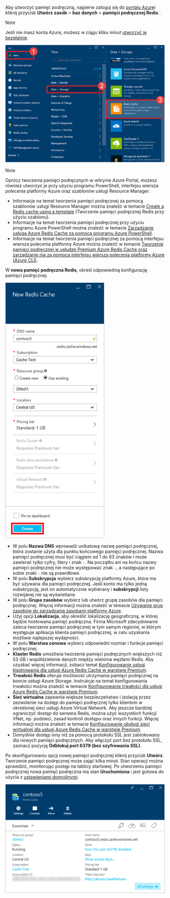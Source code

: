 Aby utworzyć pamięć podręczną, najpierw zaloguj się do [portalu Azure](https://portal.azure.com)i kliknij przycisk **Utwórz zasób** > **baz danych** > **pamięci podręcznej Redis** .

> [!NOTE]
> Jeśli nie masz konta Azure, możesz w ciągu kliku minut [utworzyć je bezpłatnie](https://azure.microsoft.com/pricing/free-trial/?WT.mc_id=redis_cache_hero).
> 
> 

![Nowa pamięć podręczna](media/redis-cache-create/redis-cache-new-cache-menu.png)

> [!NOTE]
> Oprócz tworzenia pamięci podręcznych w witrynie Azure Portal, możesz również utworzyć je przy użyciu programu PowerShell, interfejsu wiersza polecenia platformy Azure oraz szablonów usługi Resource Manager.
> 
> * Informacje na temat tworzenia pamięci podręcznej za pomocą szablonów usługi Resource Manager można znaleźć w temacie [Create a Redis cache using a template](../articles/redis-cache/cache-redis-cache-arm-provision.md) (Tworzenie pamięci podręcznej Redis przy użyciu szablonu).
> * Informacje na temat tworzenia pamięci podręcznej przy użyciu programu Azure PowerShell można znaleźć w temacie [Zarządzanie usługą Azure Redis Cache za pomocą programu Azure PowerShell](../articles/redis-cache/cache-howto-manage-redis-cache-powershell.md).
> * Informacje na temat tworzenia pamięci podręcznej za pomocą interfejsu wiersza polecenia platformy Azure można znaleźć w temacie [Tworzenie pamięci podręcznej w usłudze Premium Azure Redis Cache oraz zarządzanie nią za pomocą interfejsu wiersza polecenia platformy Azure (Azure CLI)](../articles/redis-cache/cache-manage-cli.md).
> 
> 

W **nowa pamięć podręczna Redis**, określ odpowiednią konfigurację pamięci podręcznej.

![Tworzenie pamięci podręcznej](media/redis-cache-create/redis-cache-cache-create.png) 

* W polu **Nazwa DNS** wprowadź unikatową nazwę pamięci podręcznej, która zostanie użyta dla punktu końcowego pamięci podręcznej. Nazwa pamięci podręcznej musi być ciągiem od 1 do 63 znaków i może zawierać tylko cyfry, litery i znak `-`. Na początku ani na końcu nazwy pamięci podręcznej nie może występować znak `-`, a następujące po sobie znaki `-` nie są prawidłowe.
* W polu **Subskrypcja** wybierz subskrypcję platformy Azure, która ma być używana dla pamięci podręcznej. Jeśli konto ma tylko jedną subskrypcję, jest on automatycznie wybierany i **subskrypcji** listy rozwijanej nie są wyświetlane.
* W polu **Grupa zasobów** wybierz lub utwórz grupę zasobów dla pamięci podręcznej. Więcej informacji można znaleźć w temacie [Używanie grup zasobów do zarządzania zasobami platformy Azure](../articles/azure-resource-manager/resource-group-overview.md). 
* Użyj opcji **Lokalizacja**, aby określić lokalizację geograficzną, w której będzie hostowana pamięć podręczna. Firma Microsoft zdecydowanie zaleca tworzenie pamięci podręcznej w tym samym regionie, w którym występuje aplikacja klienta pamięci podręcznej, w celu uzyskania możliwie najlepszej wydajności.
* W polu **Warstwa cenowa** wybierz odpowiedni rozmiar i funkcje pamięci podręcznej.
* **Klaster Redis** umożliwia tworzenie pamięci podręcznych większych niż 53 GB i współdzielenie danych między wieloma węzłami Redis. Aby uzyskać więcej informacji, zobacz temat [Konfigurowanie usługi klastrowania dla usługi Azure Redis Cache w warstwie Premium](../articles/redis-cache/cache-how-to-premium-clustering.md).
* **Trwałość Redis** oferuje możliwość utrzymania pamięci podręcznej na koncie usługi Azure Storage. Instrukcje na temat konfigurowania trwałości można znaleźć w temacie [Konfigurowanie trwałości dla usługi Azure Redis Cache w warstwie Premium](../articles/redis-cache/cache-how-to-premium-persistence.md).
* **Sieć wirtualna** zapewnia większe bezpieczeństwo i izolację przez zezwolenie na dostęp do pamięci podręcznej tylko klientom w określonej sieci usługi Azure Virtual Network. Aby jeszcze bardziej ograniczyć dostęp do serwera Redis, można użyć wszystkich funkcji VNet, np. podsieci, zasad kontroli dostępu oraz innych funkcji. Więcej informacji można znaleźć w temacie [Konfigurowanie obsługi sieci wirtualnej dla usługi Azure Redis Cache w warstwie Premium](../articles/redis-cache/cache-how-to-premium-vnet.md).
* Domyślnie dostęp inny niż za pomocą protokołu SSL jest zablokowany dla nowych pamięci podręcznych. Aby włączyć port bez protokołu SSL, zaznacz pozycję **Odblokuj port 6379 (bez szyfrowania SSL)**.

Po skonfigurowaniu opcji nowej pamięci podręcznej kliknij przycisk **Utwórz**. Tworzenie pamięci podręcznej może zająć kilka minut. Stan operacji można sprawdzić, monitorując postęp na tablicy startowej. Po utworzeniu pamięci podręcznej nowa pamięć podręczna ma stan **Uruchomiona** i jest gotowa do użycia z [ustawieniami domyślnymi](../articles/redis-cache/cache-configure.md#default-redis-server-configuration).

![Utworzono pamięć podręczną](media/redis-cache-create/redis-cache-cache-created.png)

